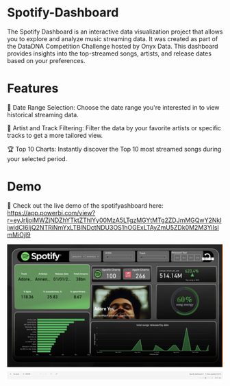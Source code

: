 # Spotify-Dashboard
 The Spotify Dashboard is an interactive data visualization project that allows you to explore and analyze music streaming data. It was created as part of the DataDNA Competition Challenge hosted by Onyx Data. This dashboard provides insights into the top-streamed songs, artists, and release dates based on your preferences.


# Features
📅 Date Range Selection: Choose the date range you're interested in to view historical streaming data.

🎤 Artist and Track Filtering: Filter the data by your favorite artists or specific tracks to get a more tailored view.

🏆 Top 10 Charts: Instantly discover the Top 10 most streamed songs during your selected period.

# Demo
🚀 Check out the live demo of the spotifyashboard here: https://app.powerbi.com/view?r=eyJrIjoiMWZjNDZhYTktZThlYy00MzA5LTgzMGYtMTg2ZDJmMGQwY2NkIiwidCI6IjQ2NTRiNmYxLTBlNDctNDU3OS1hOGExLTAyZmU5ZDk0M2M3YiIsImMiOjl9


![Music Data Dashboard Screenshot](https://github.com/ManokoBranny/Spotify-Dashboard/blob/main/Screenshot%202023-10-23%20at%2010.29.28.png)


